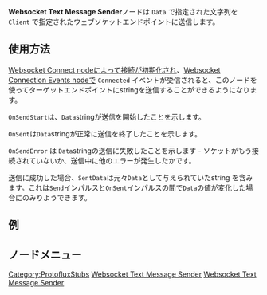 <languages></languages>

**Websocket Text Message Sender**ノードは `Data` で指定された文字列を
`Client` で指定されたウェブソケットエンドポイントに送信します。

## 使用方法

[Websocket Connect
nodeによって接続が初期化され](Websocket_Connect_(Protoflux_node) "wikilink")、[Websocket
Connection Events
nodeで](Websocket_Connection_Events_(Protoflux_node) "wikilink")
`Connected`
イベントが受信されると、このノードを使ってターゲットエンドポイントにstringを送信することができるようになります。

`OnSendStart`は、`Data`stringが送信を開始したことを示します。

`OnSent`は`Data`stringが正常に送信を終了したことを示します。

`OnSendError` は `Data`stringの送信に失敗したことを示します -
ソケットがもう接続されていないか、送信中に他のエラーが発生したかです。

送信に成功した場合、`SentData`は元々`Data`として与えられていたstring
を含みます。これは`Send`インパルスと`OnSent`インパルスの間で`Data`の値が変化した場合にのみりようできます。

## 例

## ノードメニュー

[Category:ProtofluxStubs](Category:ProtofluxStubs "wikilink") [Websocket
Text Message Sender](Category:Protoflux{{#translation:}} "wikilink")
[Websocket Text Message
Sender](Category:Protoflux:Network:Websocket{{#translation:}} "wikilink")